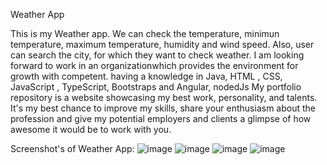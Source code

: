 Weather App

This is my Weather app. We can check the temperature, minimun temperature, maximum temperature, humidity and wind speed. Also, user can search the city, for which they want to check weather.
I am looking forward to work in an organizationwhich provides the environment for growth with competent. having a knowledge in Java, HTML , CSS, JavaScript , TypeScript, Bootstraps and Angular, nodedJs My portfolio repository is a website showcasing my best work, personality, and talents. It's my best chance to improve my skills, share your enthusiasm about the profession and give my potential employers and clients a glimpse of how awesome it would be to work with you.

Screenshot's of Weather App:
![image](https://user-images.githubusercontent.com/122200160/232287552-079d4432-8b23-47a8-9181-9dfbccb1f4e7.png)
![image](https://user-images.githubusercontent.com/122200160/232287583-791e55bf-d387-449b-8969-f0f5c82b03fb.png)
![image](https://user-images.githubusercontent.com/122200160/232287612-7a01b4d4-aca0-4c54-ac57-386d275c5765.png)
![image](https://user-images.githubusercontent.com/122200160/232287776-e41b2e8f-06ee-41bf-93a8-89168d72df45.png)
